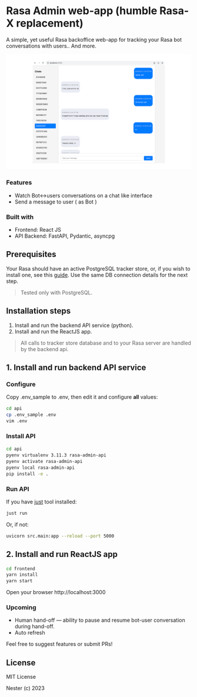# Rasa Admin web-app (humble Rasa-X replacement)

A simple, yet useful Rasa backoffice web-app for tracking your Rasa bot
conversations with users.. And more.

![screenshot](https://raw.githubusercontent.com/nesterapp/rasa-admin/main/screenshot.png)

### Features

- Watch Bot<->users conversations on a chat like interface
- Send a message to user ( as Bot )

### Built with

- Frontend: React JS
- API Backend: FastAPI, Pydantic, asyncpg

## Prerequisites

Your Rasa should have an active PostgreSQL tracker store,
or, if you wish to install one, see this [guide](https://rasa.com/docs/rasa/tracker-stores/).
Use the same DB connection details for the next step.

> Tested only with PostgreSQL.

## Installation steps

1. Install and run the backend API service (python).
2. Install and run the ReactJS app.
> All calls to tracker store database and to your Rasa server are handled by
the backend api.

## 1. Install and run backend API service

### Configure

Copy .env_sample to .env, then edit it and configure **all** values:

```sh
cd api
cp .env_sample .env
vim .env
```

### Install API

```sh
cd api
pyenv virtualenv 3.11.3 rasa-admin-api
pyenv activate rasa-admin-api
pyenv local rasa-admin-api
pip install -e .
```

### Run API

If you have [just](https://just.systems/) tool installed:

```sh
just run
```

Or, if not:

```sh
uvicorn src.main:app --reload --port 5000
```

## 2. Install and run ReactJS app

```sh
cd frontend
yarn install
yarn start
```

Open your browser http://localhost:3000

### Upcoming

- Human hand-off — ability to pause and resume bot-user conversation during hand-off.
- Auto refresh

Feel free to suggest features or submit PRs!

## License

MIT License

Nester (c) 2023
